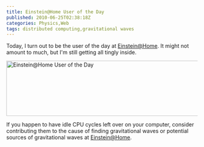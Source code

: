 ```yaml
---
title: Einstein@Home User of the Day
published: 2010-06-25T02:38:18Z
categories: Physics,Web
tags: distributed computing,gravitational waves
---
```


Today, I turn out to be the user of the day at <a href="http://einstein.phys.uwm.edu/">Einstein@Home</a>.  It might not amount to much, but I'm still getting all tingly inside.

<img src="http://blog.chungyc.org/wp-content/uploads/2010/06/einsteinathomescreenshot-512x146.png" alt="Einstein@Home User of the Day" title="Einstein@Home User of the Day" width="512" height="146" class="aligncenter size-large wp-image-3623" />

If you happen to have idle CPU cycles left over on your computer, consider contributing them to the cause of finding gravitational waves or potential sources of gravitational waves at <a href="http://einstein.phys.uwm.edu/">Einstein@Home</a>.

